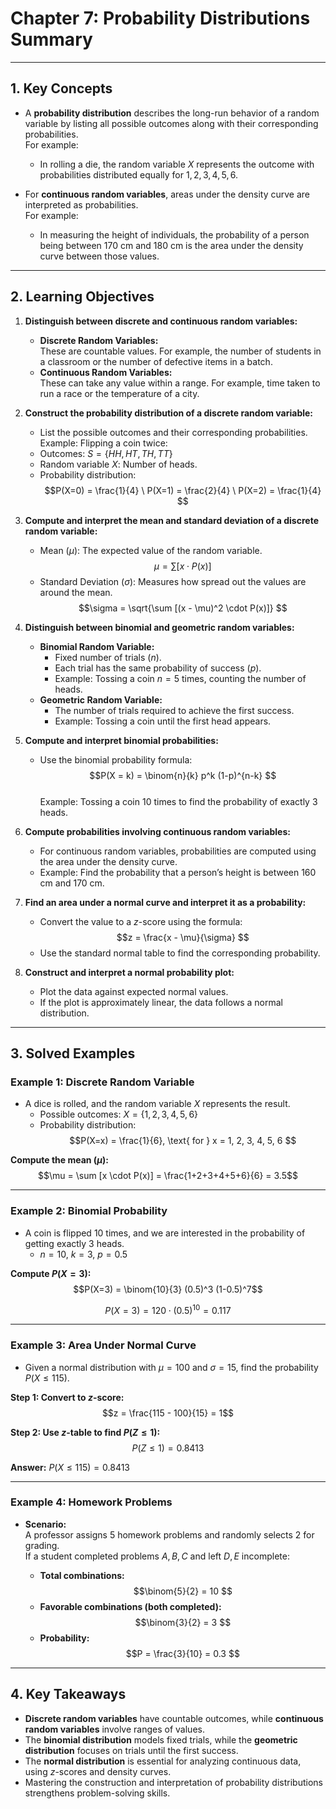 # **Chapter 7: Probability Distributions Summary**

---

## **1. Key Concepts**

- A **probability distribution** describes the long-run behavior of a random variable by listing all possible outcomes along with their corresponding probabilities.  
  For example:  
  - In rolling a die, the random variable $X$ represents the outcome with probabilities distributed equally for $1, 2, 3, 4, 5, 6$.

- For **continuous random variables**, areas under the density curve are interpreted as probabilities.  
  For example:  
  - In measuring the height of individuals, the probability of a person being between 170 cm and 180 cm is the area under the density curve between those values.

---

## **2. Learning Objectives**

1. **Distinguish between discrete and continuous random variables:**  
   - **Discrete Random Variables:**  
     These are countable values. For example, the number of students in a classroom or the number of defective items in a batch.  
   - **Continuous Random Variables:**  
     These can take any value within a range. For example, time taken to run a race or the temperature of a city.

2. **Construct the probability distribution of a discrete random variable:**  
   - List the possible outcomes and their corresponding probabilities.  
   Example: Flipping a coin twice:  
   - Outcomes: $S = \{HH, HT, TH, TT\}$  
   - Random variable $X$: Number of heads.  
   - Probability distribution:  
     $$P(X=0) = \frac{1}{4} \ P(X=1) = \frac{2}{4} \ P(X=2) = \frac{1}{4}     $$  

3. **Compute and interpret the mean and standard deviation of a discrete random variable:**  
   - Mean ($\mu$): The expected value of the random variable.  
     $$\mu = \sum [x \cdot P(x)]     $$  
   - Standard Deviation ($\sigma$): Measures how spread out the values are around the mean.  
     $$\sigma = \sqrt{\sum [(x - \mu)^2 \cdot P(x)]}     $$  

4. **Distinguish between binomial and geometric random variables:**  
   - **Binomial Random Variable:**  
     - Fixed number of trials ($n$).  
     - Each trial has the same probability of success ($p$).  
     - Example: Tossing a coin $n = 5$ times, counting the number of heads.  
   - **Geometric Random Variable:**  
     - The number of trials required to achieve the first success.  
     - Example: Tossing a coin until the first head appears.

5. **Compute and interpret binomial probabilities:**  
   - Use the binomial probability formula:  
     $$P(X = k) = \binom{n}{k} p^k (1-p)^{n-k}     $$  
   Example: Tossing a coin 10 times to find the probability of exactly 3 heads.  

6. **Compute probabilities involving continuous random variables:**  
   - For continuous random variables, probabilities are computed using the area under the density curve.  
   - Example: Find the probability that a person’s height is between 160 cm and 170 cm.

7. **Find an area under a normal curve and interpret it as a probability:**  
   - Convert the value to a $z$-score using the formula:  
     $$z = \frac{x - \mu}{\sigma}     $$  
   - Use the standard normal table to find the corresponding probability.  

8. **Construct and interpret a normal probability plot:**  
   - Plot the data against expected normal values.  
   - If the plot is approximately linear, the data follows a normal distribution.

---

## **3. Solved Examples**

### **Example 1: Discrete Random Variable**
- A dice is rolled, and the random variable $X$ represents the result.  
  - Possible outcomes: $X = \{1, 2, 3, 4, 5, 6\}$  
  - Probability distribution:  
    $$P(X=x) = \frac{1}{6}, \text{ for } x = 1, 2, 3, 4, 5, 6    $$  

**Compute the mean ($\mu$):**  
$$\mu = \sum [x \cdot P(x)] = \frac{1+2+3+4+5+6}{6} = 3.5$$  

---

### **Example 2: Binomial Probability**
- A coin is flipped 10 times, and we are interested in the probability of getting exactly 3 heads.  
  - $n = 10$, $k = 3$, $p = 0.5$  

**Compute $P(X = 3)$:**  
$$P(X=3) = \binom{10}{3} (0.5)^3 (1-0.5)^7$$  

$$P(X=3) = 120 \cdot (0.5)^{10} = 0.117$$  

---

### **Example 3: Area Under Normal Curve**
- Given a normal distribution with $\mu = 100$ and $\sigma = 15$, find the probability $P(X \leq 115)$.  

**Step 1: Convert to $z$-score:**  
$$z = \frac{115 - 100}{15} = 1$$  

**Step 2: Use $z$-table to find $P(Z \leq 1)$:**  
$$P(Z \leq 1) = 0.8413$$  

**Answer:** $P(X \leq 115) = 0.8413$  

---

### **Example 4: Homework Problems**
- **Scenario:**  
  A professor assigns 5 homework problems and randomly selects 2 for grading.  
  If a student completed problems $A, B, C$ and left $D, E$ incomplete:  

  - **Total combinations:**  
    $$\binom{5}{2} = 10
    $$  
  - **Favorable combinations (both completed):**  
    $$\binom{3}{2} = 3
    $$  
  - **Probability:**  
    $$P = \frac{3}{10} = 0.3
    $$  

---

## **4. Key Takeaways**

- **Discrete random variables** have countable outcomes, while **continuous random variables** involve ranges of values.  
- The **binomial distribution** models fixed trials, while the **geometric distribution** focuses on trials until the first success.  
- The **normal distribution** is essential for analyzing continuous data, using $z$-scores and density curves.  
- Mastering the construction and interpretation of probability distributions strengthens problem-solving skills.

